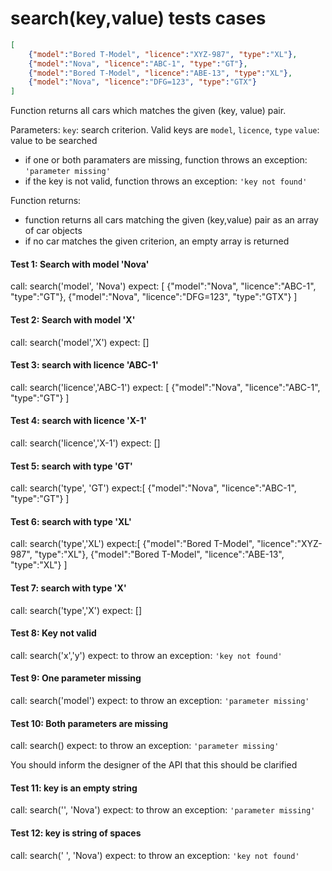 # **search(key,value)** tests cases

```json
[
    {"model":"Bored T-Model", "licence":"XYZ-987", "type":"XL"},
    {"model":"Nova", "licence":"ABC-1", "type":"GT"},
    {"model":"Bored T-Model", "licence":"ABE-13", "type":"XL"},
    {"model":"Nova", "licence":"DFG=123", "type":"GTX"}
]
```

Function returns all cars which matches the given (key, value) pair.

Parameters:
`key`: search criterion. Valid keys are `model`, `licence`, `type`
`value`: value to be searched

- if one or both paramaters are missing, function throws an exception: `'parameter missing'`
- if the key is not valid, function throws an exception: `'key not found'`

Function returns:
-   function returns all cars matching the given (key,value) pair as an array of car objects
-   if no car matches the given criterion, an empty array is returned


#### Test 1: Search with model 'Nova'
call: search('model', 'Nova')
expect: [
    {"model":"Nova", "licence":"ABC-1", "type":"GT"},
    {"model":"Nova", "licence":"DFG=123", "type":"GTX"}
]

#### Test 2: Search with model 'X'
call: search('model','X')
expect: []

#### Test 3: search with licence 'ABC-1'
call: search('licence','ABC-1')
expect: [
    {"model":"Nova", "licence":"ABC-1", "type":"GT"}
]

#### Test 4: search with licence 'X-1'
call: search('licence','X-1')
expect: []

#### Test 5: search with type 'GT'
call: search('type', 'GT')
expect:[
    {"model":"Nova", "licence":"ABC-1", "type":"GT"}
]

#### Test 6: search with type 'XL'
call: search('type','XL')
expect:[
    {"model":"Bored T-Model", "licence":"XYZ-987", "type":"XL"},
    {"model":"Bored T-Model", "licence":"ABE-13", "type":"XL"}
]

#### Test 7: search with type 'X'
call: search('type','X')
expect: []

#### Test 8: Key not valid
call: search('x','y')
expect: to throw an exception: `'key not found'`

#### Test 9: One parameter missing
call: search('model')
expect: to throw an exception: `'parameter missing'`

#### Test 10: Both parameters are missing
call: search()
expect: to throw an exception: `'parameter missing'`

You should inform the designer of the API that this should be clarified
#### Test 11: key is an empty string
call: search('', 'Nova')
expect: to throw an exception: `'parameter missing'`

#### Test 12: key is string of spaces
call: search(' ', 'Nova')
expect: to throw an exception: `'key not found'`